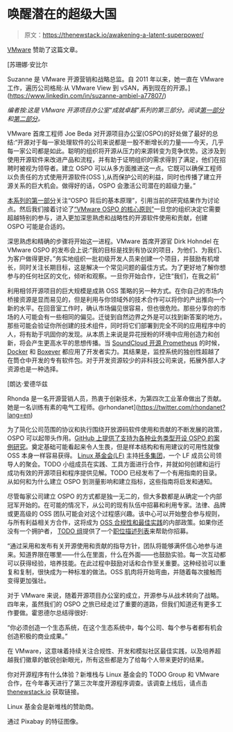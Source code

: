 # 唤醒潜在的超级大国

> 原文：<https://thenewstack.io/awakening-a-latent-superpower/>

[VMware](https://www.vmware.com/company.html) 赞助了这篇文章。

 [苏珊娜·安比尔

Suzanne 是 VMware 开源营销和战略总监。自 2011 年以来，她一直在 VMware 工作，遍历公司格局:从 VMware View 到 vSAN，再到现在的开源。](https://www.linkedin.com/in/suzanne-ambiel-a77807/) 

*编者按:这是 VMware 开源项目办公室“成就卓越”系列的第三部分。阅读[第一部分](/the-rationale-behind-an-open-source-program-office/)和[第二部分](https://thenewstack.io/three-core-tenants-of-the-vmware-open-source-program-office/)。*

VMware 首席工程师 Joe Beda 对开源项目办公室(OSPO)的好处做了最好的总结:“开源对于每一家处理软件的公司来说都是一股不断增长的力量——今天，几乎每一家公司都是如此。聪明的组织将开源从压力的来源转变为竞争优势。这涉及到使用开源软件来改进产品和流程，并有助于证明组织的需求得到了满足，他们在招聘时被视为领导者。建立 OSPO 可以从多方面推进这一点。它既可以确保工程师以负责任的方式使用开源软件(OSS ),从而保护公司的利益，同时也传播了建立开源关系的巨大机会。做得好的话，OSPO 会激活公司潜在的超级力量。”

[本系列的第一部分](https://thenewstack.io/the-rationale-behind-an-open-source-program-office/)关注“OSPO 背后的基本原理”，引用当前的研究结果作为讨论点。然后我们接着讨论了[“VMware OSPO 的核心原则”](https://thenewstack.io/three-core-tenants-of-the-vmware-open-source-program-office/)一旦您的组织决定它需要超越特别的参与，进入更加深思熟虑和战略性的开源软件使用和贡献，创建 OSPO 可能是合适的。

深思熟虑和精确的步骤将开始这一进程。VMware 首席开源官 Dirk Hohndel 在 VMware OSPO 的发布会上说:“我的目标是找到有协议的项目，为他们、为我们、为客户做得更好。”务实地组织一批初级开发人员来创建一个项目，并鼓励有机增长，同时关注长期目标，这是解决一个常见问题的最佳方式。为了更好地了解你想参与的任何社区的文化，倾听和观察。一旦你开始合作，记住“我们，在我之前”

利用相邻开源项目的巨大规模是成熟 OSS 策略的另一种方式。在你自己的市场内桥接资源是显而易见的，但是利用与你领域外的技术合作可以将你的产出推向一个新的水平。在回音室工作时，确认市场偏见很容易，但也很危险。那些分享你的市场的人可能会有一些相同的偏见。迁徙到自然边界之外是可以找到新答案的地方。那些可能会验证你所创建的技术组件，同时将它们部署到完全不同的应用程序中的人，将有助于巩固你的发现。从本质上来说是异花授粉的环境中应用创造力和创新，将会产生更高水平的思想传播。当 [SoundCloud 开源 Prometheus](https://developers.soundcloud.com/blog/prometheus-monitoring-at-soundcloud) 的时候， [Docker](http://5pi.de/2015/01/26/monitor-docker-containers-with-prometheus/) 和 [Boxever](https://www.boxever.com/) 都应用了开发者实力。其结果是，监控系统的独创性超越了在筒仓中开发的专有软件包。对于开发资源较少的非科技公司来说，拓展外部人才资源也是一种选择。

 [朗达·爱德华兹

Rhonda 是一名开源营销人员，热衷于创新技术，为第四次工业革命做出了贡献。她是一名训练有素的电气工程师。@rhondanet](https://twitter.com/rhondanet?lang=en) 

为了简化公司范围的协议和执行围绕开放源码软件使用和贡献的不断发展的政策，OSPO 可以起带头作用。[GitHub 上提供了支持为各种业务类型开设 OSPO 的案例研究](https://github.com/todogroup/guides/tree/master/casestudies)。奠定基础可能看起来令人生畏，但是样本结构和有用建议的可用性就像 OSS 本身一样容易获得。 [Linux 基金会(LF)](https://www.linuxfoundation.org/resources/open-source-guides/creating-an-open-source-program/#1) 主持[托多集团](https://todogroup.org/)，一个 LF 成员公司领导人的聚会。TODO 小组成员在实践、工具方面进行合作，并就如何创建和运行成功有效的开源项目和程序提供见解。TODO 已经发布了一个有用指南的目录。从如何和为什么建立 OSPO 到测量影响和建立指标，这些指南将启发和通知。

尽管每家公司建立 OSPO 的方式都是独一无二的，但大多数都是从确定一个内部冠军开始的。在可能的情况下，从公司的现有队伍中招募和利用专家。法律、品牌或更高级的 OSS 团队可能会对这个过程感兴趣。该中心可以开始整合参与规则，与所有利益相关方合作，这将成为 [OSS 合规性和最佳实践](https://thenewstack.io/three-core-tenants-of-the-vmware-open-source-program-office/)的内部政策。如果你还没有一个拥护者， [TODO 组](https://todogroup.org/)提供了一个[职位描述列表](https://github.com/todogroup/job-descriptions)来帮助你招募。

“通过采用和发布有关开源使用和贡献的指导方针，团队将能够满怀信心地参与进来。知道界限在哪里——什么在里面，什么在外面——也鼓励实验。每一次互动都可以获得经验，培养技能。在此过程中鼓励对话和合作至关重要。这种经验可以重复和复制，很快成为一种标准的做法。OSS 肌肉将开始弯曲，并随着每次接触而变得更加强壮。

对于 VMware 来说，随着开源项目办公室的成立，开源参与从战术转向了战略。四年来，虽然我们的 OSPO 之旅已经走过了重要的道路，但我们知道还有更多工作要做。霍恩德尔总结得很好:

“你必须创造一个生态系统，在这个生态系统中，每个公司、每个参与者都有机会创造积极的商业成果。”

在 VMware，这意味着持续关注合规性、开发和模拟社区最佳实践，以及培养超越我们徽章的敏锐创新眼光，所有这些都是为了给每个人带来更好的结果。

你对开源程序有什么体验？新堆栈与 Linux 基金会的 TODO Group 和 VMware 合作，在今年春天进行了第三次年度开源程序调查。该调查上线后，请点击 [thenewstack.io](https://thenewstack.io/) 获取链接。

Linux 基金会是新堆栈的赞助商。

通过 Pixabay 的特征图像。

<svg xmlns:xlink="http://www.w3.org/1999/xlink" viewBox="0 0 68 31" version="1.1"><title>Group</title> <desc>Created with Sketch.</desc></svg>